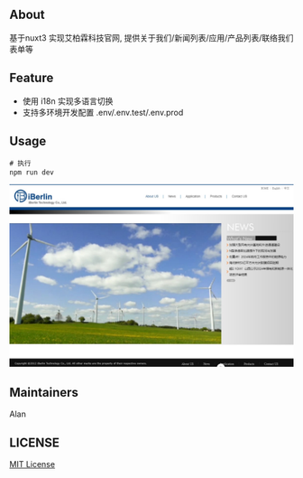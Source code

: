 ## About
基于nuxt3 实现艾柏霖科技官网, 提供关于我们/新闻列表/应用/产品列表/联络我们表单等

## Feature

* 使用 i18n 实现多语言切换
* 支持多环境开发配置 .env/.env.test/.env.prod

## Usage
```
# 执行
npm run dev
```
![image](https://raw.githubusercontent.com/joanbabyfet/md_img/master/iberlin/iberlin.jpg)

## Maintainers
Alan

## LICENSE
[MIT License](https://github.com/joanbabyfet/iberlin/blob/master/LICENSE)